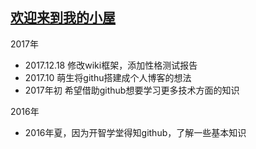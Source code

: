 ## [欢迎来到我的小屋](https://github.com/shuiyibuyi/shuiyibuyi.github.io/wiki)         
      

2017年      
- 2017.12.18   修改wiki框架，添加性格测试报告
- 2017.10  萌生将githu搭建成个人博客的想法        
- 2017年初  希望借助github想要学习更多技术方面的知识          

      
2016年               
- 2016年夏，因为开智学堂得知github，了解一些基本知识    









